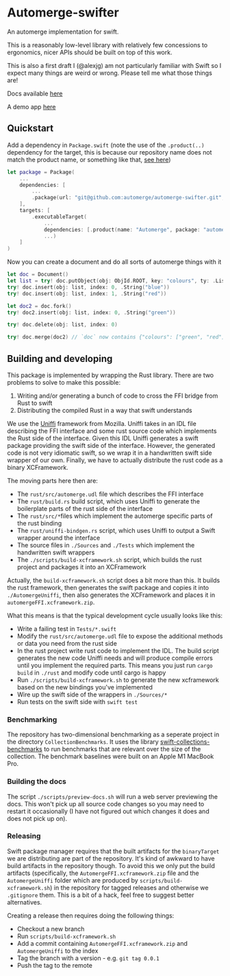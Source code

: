 # Automerge-swifter

An automerge implementation for swift.

This is a reasonably low-level library with relatively few concessions to ergonomics, nicer APIs should be built on top of this work.

This is also a first draft I (@alexjg) am not particularly familiar with Swift so I expect many things are weird or wrong. Please tell me what those things are!

Docs available [here](https://automerge.org/automerge-swifter/documentation/automerge/)

A demo app [here](https://github.com/automerge/contaaacts)

## Quickstart

Add a dependency in `Package.swift` (note the use of the `.product(..)` dependency for the target, this is because our repository name does not match the product name, or something like that, [see here](https://forums.swift.org/t/why-does-spm-use-github-repo-name-and-not-package-swift-name/55085/3))

```swift
let package = Package(
    ...
    dependencies: [
        ...
        .package(url: "git@github.com:automerge/automerge-swifter.git", from: "0.0.1")
    ],
    targets: [
        .executableTarget(
            ...
            dependencies: [.product(name: "Automerge", package: "automerge-swifter")],
            ...)
    ]
)
```

Now you can create a document and do all sorts of automerge things with it

```swift
let doc = Document()
let list = try! doc.putObject(obj: ObjId.ROOT, key: "colours", ty: .List)
try! doc.insert(obj: list, index: 0, .String("blue"))
try! doc.insert(obj: list, index: 1, .String("red"))

let doc2 = doc.fork()
try! doc2.insert(obj: list, index: 0, .String("green"))

try! doc.delete(obj: list, index: 0)

try! doc.merge(doc2) // `doc` now contains {"colours": ["green", "red"]}
```

## Building and developing

This package is implemented by wrapping the Rust library. There are two problems
to solve to make this possible:

1. Writing and/or generating a bunch of code to cross the FFI bridge from Rust to
   swift
2. Distributing the compiled Rust in a way that swift understands

We use the [Uniffi](https://mozilla.github.io/uniffi-rs/) framework from Mozilla. Uniffi takes in an IDL file describing the FFI interface and some rust source code which implements the Rust side of the interface. Given this IDL Uniffi generates a swift package providing the swift side of the interface. However, the generated code is not very idiomatic swift, so we wrap it in a handwritten swift side wrapper of our own. Finally, we have to actually distribute the rust code as a binary XCFramework. 

The moving parts here then are:

* The `rust/src/automerge.udl` file which describes the FFI interface
* The `rust/build.rs` build script, which uses Uniffi to generate the boilerplate parts of the rust side of the interface
* The `rust/src/*`files which implement the automerge specific parts of the rust binding
* The `rust/uniffi-bindgen.rs` script, which uses Uniffi to output a Swift wrapper around the interface
* The source files in `./Sources` and `./Tests` which implement the handwritten swift wrappers
* The `./scripts/build-xcframework.sh` script, which builds the rust project and packages it into an XCFramework

Actually, the `build-xcframework.sh` script does a bit more than this. It builds the rust framework, then generates the swift package and copies it into `./AutomergeUniffi`, then also generates the XCFramework and places it in `automergeFFI.xcframework.zip`.

What this means is that the typical development cycle usually looks like this:

* Write a failing test in `Tests/*.swift`
* Modify the `rust/src/automerge.udl` file to expose the additional methods or data you need from the rust side
* In the rust project write rust code to implement the IDL. The build script generates the new code Uniffi needs and will produce compile errors until you implement the required parts. This means you just run `cargo build` in `./rust` and modify code until cargo is happy
* Run `./scripts/build-xcframework.sh` to generate the new xcframework based on the new bindings you've implemented
* Wire up the swift side of the wrappers in `./Sources/*`
* Run tests on the swift side with `swift test`

### Benchmarking

The repository has two-dimensional benchmarking as a seperate project in the directory `CollectionBenchmarks`.
It uses the library [swift-collections-benchmarks](https://github.com/apple/swift-collections-benchmark) to run benchmarks that are relevant over the size of the collection.
The benchmark baselines were built on an Apple M1 MacBook Pro.

### Building the docs

The script `./scripts/preview-docs.sh` will run a web server previewing the docs. This won't pick up all source code changes so you may need to restart it occasionally (I have not figured out which changes it does and does not pick up on).

### Releasing

Swift package manager requires that the built artifacts for the `binaryTarget` we are distributing are part of the repository. It's kind of awkward to have build artifacts in the repository though. To avoid this we only put the build artifacts (specifically, the `AutomergeFFI.xcframework.zip` file and the `AutomergeUniffi` folder which are produced by `scripts/build-xcframework.sh`) in the repository for tagged releases and otherwise we `.gitignore` them. This is a bit of a hack, feel free to suggest better alternatives.

Creating a release then requires doing the following things:

* Checkout a new branch
* Run `scripts/build-xcframework.sh`
* Add a commit containing `AutomergeFFI.xcframework.zip` and `AutomergeUniffi` to the index
* Tag the branch with a version - e.g. `git tag 0.0.1`
* Push the tag to the remote

